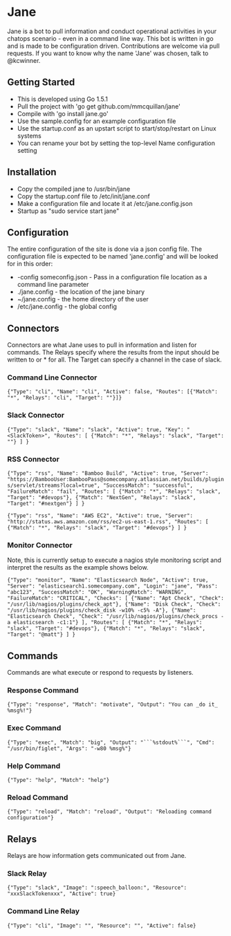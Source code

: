 # Jane

Jane is a bot to pull information and conduct operational activities in your chatops scenario - even in a command line way. This bot is written in go and is made to be configuration driven. Contributions are welcome via pull requests. If you want to know why the name 'Jane' was chosen, talk to @kcwinner.



## Getting Started
* This is developed using Go 1.5.1
* Pull the project with 'go get github.com/mmcquillan/jane'
* Compile with 'go install jane.go'
* Use the sample.config for an example configuration file
* Use the startup.conf as an upstart script to start/stop/restart on Linux systems
* You can rename your bot by setting the top-level Name configuration setting


## Installation
* Copy the compiled jane to /usr/bin/jane
* Copy the startup.conf file to /etc/init/jane.conf
* Make a configuration file and locate it at /etc/jane.config.json
* Startup as "sudo service start jane"


## Configuration
The entire configuration of the site is done via a json config file. The configuration file is expected to be named 'jane.config' and will be looked for in this order:
* -config someconfig.json - Pass in a configuration file location as a command line parameter
* ./jane.config - the location of the jane binary
* ~/jane.config - the home directory of the user
* /etc/jane.config - the global config


## Connectors
Connectors are what Jane uses to pull in information and listen for commands. The Relays specify where the results from the input should be written to or * for all. The Target can specify a channel in the case of slack.

### Command Line Connector
`{"Type": "cli", "Name": "cli", "Active": false,
 "Routes": [{"Match": "*", "Relays": "cli", "Target": ""}]}`

### Slack Connector
`{"Type": "slack", "Name": "slack", "Active": true,
    "Key": "<SlackToken>",
    "Routes": [
      {"Match": "*", "Relays": "slack", "Target": ""}
    ]
  }`

### RSS Connector
`{"Type": "rss", "Name": "Bamboo Build", "Active": true,
    "Server": "https://BambooUser:BambooPass@somecompany.atlassian.net/builds/plugins/servlet/streams?local=true",
    "SuccessMatch": "successful", "FailureMatch": "fail",
    "Routes": [
      {"Match": "*", "Relays": "slack", "Target": "#devops"},
      {"Match": "NextGen", "Relays": "slack", "Target": "#nextgen"}
    ]
  }`

 `{"Type": "rss", "Name": "AWS EC2", "Active": true,
    "Server": "http://status.aws.amazon.com/rss/ec2-us-east-1.rss",
    "Routes": [
      {"Match": "*", "Relays": "slack", "Target": "#devops"}
    ]
  }`

### Monitor Connector
Note, this is currently setup to execute a nagios style monitoring script and interpret the results as the example shows below.

`{"Type": "monitor", "Name": "Elasticsearch Node", "Active": true,
    "Server": "elasticsearch1.somecompany.com", "Login": "jane", "Pass": "abc123",
    "SuccessMatch": "OK", "WarningMatch": "WARNING", "FailureMatch": "CRITICAL",
    "Checks": [
      {"Name": "Apt Check", "Check": "/usr/lib/nagios/plugins/check_apt"},
      {"Name": "Disk Check", "Check": "/usr/lib/nagios/plugins/check_disk -w10% -c5% -A"},
      {"Name": "Elasticsearch Check", "Check": "/usr/lib/nagios/plugins/check_procs -a elasticsearch -c1:1"}
    ],
    "Routes": [
      {"Match": "*", "Relays": "slack", "Target": "#devops"},
      {"Match": "*", "Relays": "slack", "Target": "@matt"}
    ]
  }`



## Commands
Commands are what execute or respond to requests by listeners.

### Response Command
`{"Type": "response", "Match": "motivate", "Output": "You can _do it_ %msg%!"}`

### Exec Command
`{"Type": "exec", "Match": "big", "Output": "```%stdout%```", "Cmd": "/usr/bin/figlet", "Args": "-w80 %msg%"}`

### Help Command
`{"Type": "help", "Match": "help"}`

### Reload Command
`{"Type": "reload", "Match": "reload", "Output": "Reloading command configuration"}`



## Relays
Relays are how information gets communicated out from Jane.

### Slack Relay
`{"Type": "slack", "Image": ":speech_balloon:", "Resource": "xxxSlackTokenxxx", "Active": true}`

### Command Line Relay
`{"Type": "cli", "Image": "", "Resource": "", "Active": false}`

